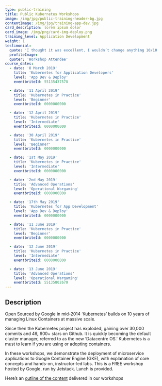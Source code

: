 ```yaml
---
type: public-training
title: Public Kubernetes Workshops
image: /img/jpg/public-training-header-bg.jpg
contentImage: /img/jpg/training-app-dev.jpg
card_description: lorem ipsum dolor
card_image: /img/png/card-img-deploy.png
training_level: Application Development
weight: 1
testimonial:
  quote: 'I thought it was excellent, I wouldn’t change anything 10/10'
  profileImage:
  quoter: 'Workshop Attendee'
course_dates:
  - date: '8 March 2019'
    title: 'Kubernetes for Application Developers'
    level: 'App Dev & Deploy'
    eventbriteId: 55135437578

  - date: '11 April 2019'
    title: 'Kubernetes in Practice'
    level: 'Beginner'
    eventbriteId: 0000000000

  - date: '12 April 2019'
    title: 'Kubernetes in Practice'
    level: 'Intermediate'
    eventbriteId: 0000000000

  - date: '30 April 2019'
    title: 'Kubernetes in Practice'
    level: 'Beginner'
    eventbriteId: 0000000000

  - date: '1st May 2019'
    title: 'Kubernetes in Practice'
    level: 'Intermediate'
    eventbriteId: 0000000000

  - date: '2nd May 2019'
    title: 'Advanced Operations'
    level: 'Operational Wargaming'
    eventbriteId: 0000000000

  - date: '17th May 2019'
    title: 'Kubernetes for App Development'
    level: 'App Dev & Deploy'
    eventbriteId: 0000000000

  - date: '11 June 2019'
    title: 'Kubernetes in Practice'
    level: 'Beginner'
    eventbriteId: 0000000000

  - date: '12 June 2019'
    title: 'Kubernetes in Practice'
    level: 'Intermediate'
    eventbriteId: 0000000000

  - date: '13 June 2019'
    title: 'Advanced Operations'
    level: 'Operational Wargaming'
    eventbriteId: 55135802670
---
```


## Description

Open Sourced by Google in mid-2014 ‘Kubernetes’ builds on 10 years of managing Linux Containers at massive scale.

Since then the Kubernetes project has exploded, gaining over 30,000 commits and 46, 600+ stars on Github. It is quickly becoming the default cluster manager, referred to as the new ‘Datacentre OS.’ Kubernetes is a must to learn if you are using or adopting containers.

In these workshops, we demonstrate the deployment of microservice applications to Google Container Engine (GKE), with explanation of core concepts and hands-on, instructor-led labs. This is a FREE workshop hosted by Google, run by Jetstack. Lunch is provided.

Here’s an [outline of the content](https://jetstack.io/) delivered in our workshops
